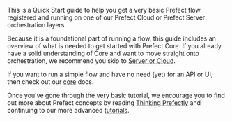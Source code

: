This is a Quick Start guide to help you get a very basic Prefect flow registered and running on one of our Prefect Cloud or Prefect Server orchestration layers.  

Because it is a foundational part of running a flow, this guide includes an overview of what is needed to get started with Prefect Core.  If you already have a solid understanding of Core and want to move straight onto orchestration, we recommend you skip to [Server or Cloud]().  

If you want to run a simple flow and have no need (yet) for an API or UI, then check out our [core]() docs.  

Once you've gone through the very basic tutorial, we encourage you to find out more about Prefect concepts by reading [Thinking Prefectly]() and continuing to our more advanced [tutorials](). 